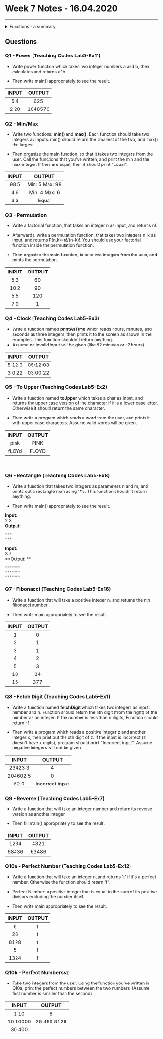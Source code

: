 # Week 7 Notes - 16.04.2020
---

<details>

<summary>Functions - a summary </summary>

* In C, we can divide a large program into the basic building blocks known as function. 

* The function contains the set of programming statements enclosed by {}.

* So, we can say that a function is a set of statements that takes inputs, does some specific computation and produces an output.

* We can "call" the function using its name.

```c 
return_type function_name(data_type parameter...){  
	//code to be executed  
}
```

### Important notes:

* If we want to call a function inside main, we need to declare this function beforehand. Otherwise, the compiler will give out errors, indicating that the function is called before its declaration. Examine the example below.

### Example: 

* We write a function that tells if an integer is even or odd and we use this function inside main.

* We first make a **function declaration**. The statements inside the function are not specified here, but only its parameters, its name and return type. 

* Now inside main, we can **call the function** whenever we want. When we call the function, its return value can be stored in a variable, and thus used (in this case it is stored in flag).

* Afterwards, right below main, we make the **function definition**, where we define what the function is going to do. 

```c 
#include<stdio.h>  

// Function declaration
int even_odd(int);  

int main(){  
 	int n,flag=0;  
 	printf("\nGoing to check whether a number is even or odd");  
	 printf("\nEnter the number: ");  
	 scanf("%d",&n);  
	 
	 flag = even_odd(n);    // Function call
	 
	 if(flag == 0)  
	 {  
		printf("\nThe number is odd");  
	 }  
	 else   
	 {  
		printf("\nThe number is even");  
	 }  
	 return 0;
}  

// Function definition
int even_odd(int n)  
{  
    if(n % 2 == 0)  
    {  
        return 1;  
    }  
    else   
    {  
        return 0;  
    }  
}  
```

* We could have also directly defined the function before main, in which case we do not write the function declaration, but only the function definition before main. 

</details>

## Questions

### Q1 - Power (Teaching Codes Lab5-Ex11)

* Write power function which takes two integer numbers a and b, then calculates and returns a^b. 

* Then write main() appropriately to see the result. 

|  INPUT  |  OUTPUT |
|:-------:|:-------:|
| 5 4 | 625 |
| 2 20 |  1048576  |

### Q2 - Min/Max

* Write two functions: **min()** and **max()**. Each function should take two integers as inputs. min() should return the smallest of the two, and max() the largest. 

* Then organize the main function, so that it takes two integers from the user. Call the functions that you've written, and print the min and the max integer. If they are equal, then it should print "Equal". 

|  INPUT  |  OUTPUT |
|:-------:|:-------:|
|  98 5   | Min: 5 Max: 98 |
|  4 6   | Min: 4 Max: 6 |
|  3 3   | Equal |

### Q3 - Permutation

* Write a factorial function, that takes an integer n as input, and returns n!. 

* Afterwards, write a permutation function, that takes two integers n, k as input, and returns P(n,k)=n!/(n-k)!. You should use your factorial function inside the permutation function. 

* Then organize the main function, to take two integers from the user, and prints the permutation. 

|  INPUT  |  OUTPUT |
|:-------:|:-------:|
| 5 3 | 60 |
| 10 2 |  90 |
| 5 5 |  120 |
| 7 0 |  1 |

### Q4 - Clock (Teaching Codes Lab5-Ex3)

* Write a function named **printAsTime** which reads hours, minutes, and seconds as three integers, then prints it to the screen as shown in the examples. This function shouldn't return anything. 
* Assume no invalid input will be given (like 92 minutes or -2 hours). 

|  INPUT  |  OUTPUT |
|:-------:|:-------:|
| 5 12 3 | 05:12:03 |
| 3 0 22 |  03:00:22  |

### Q5 - To Upper (Teaching Codes Lab5-Ex2)

* Write a function named **toUpper** which takes a char as input, and returns the upper case version of the character if it is a lower case letter. Otherwise it should return the same character. 

* Then write a program which reads a word from the user, and prints it with upper case characters. Assume valid words will be given. 

|  INPUT  |  OUTPUT |
|:-------:|:-------:|
| pink | PINK |
|  fLOYd | FLOYD |

<br>

### Q6 - Rectangle (Teaching Codes Lab5-Ex8)

* Write a function that takes two integers as parameters n and m, and prints out a rectangle nxm using '*'s. This function shouldn't return anything.

* Then write main() appropriately to see the result. 

**Input:** <br>
2 3 <br>
**Output:**  <br>
```c 
***
***
```

**Input:** <br>
3 7 <br>
**Output: ** <br>
```c 
*******
*******
*******
```

### Q7 - Fibonacci (Teaching Codes Lab5-Ex16)

* Write a function that will take a positive integer n, and returns the nth fibonacci number. 

* Then write main appropriately to see the result. 

|  INPUT  |  OUTPUT |
|:-------:|:-------:|
| 1 | 0 |
| 2 |  1 |
| 3 |  1  |
| 4 |  2  |
| 5 |  3  |
| 10 |  34  |
| 15 |  377  |

### Q8 - Fetch Digit (Teaching Codes Lab5-Ex1)

* Write a function named **fetchDigit** which takes two integers as input: number and n. Function should return the nth digit (from the right) of the number as an integer. If the number is less than n digits, Function should return -1.

* Then write a program which reads a positive integer z and another integer x, then print out the xth digit of z. If the input is incorrect (z doesn't have x digits), program should print "Incorrect input". Assume negative integers will not be given.

|  INPUT  |  OUTPUT |
|:-------:|:-------:|
| 23423 3 | 4 |
| 204602 5 | 0 |
| 52 9 | Incorrect input |


### Q9 - Reverse (Teaching Codes Lab5-Ex7)

* Write a function that will take an integer number and return its reverse version as another integer. 

* Then fill main() appropriately to see the result. 

|  INPUT  |  OUTPUT |
|:-------:|:-------:|
| 1234 | 4321 |
| 68436 | 63486 |

### Q10a - Perfect Number (Teaching Codes Lab5-Ex12)

* Write a function that will take an integer n, and returns 't' if it's a perfect number. Otherwise the function should return 'f'. 

 * Perfect Number: a positive integer that is equal to the sum of its positive divisors excluding the number itself. 

* Then write main appropriately to see the result. 

|  INPUT  |  OUTPUT |
|:-------:|:-------:|
| 6 | t |
| 28 |  t  |
| 8128 |  t  |
| 5 |  f  |
| 1324 |  f  |

### Q10b - Perfect Numberssz

* Take two integers from the user. Using the function you've written in Q10a, print the perfect numbers between the two numbers. (Assume first number is smaller than the second)

|  INPUT  |  OUTPUT |
|:-------:|:-------:|
| 1 10 | 6 |
| 10 10000 |  28 496 8128  |
| 30 400 |  <br>  |


